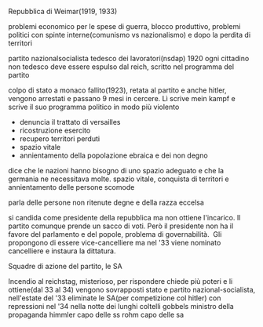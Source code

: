 Repubblica di Weimar(1919, 1933)

problemi economico per le spese di guerra, blocco produttivo, problemi politici con spinte interne(comunismo vs nazionalismo) e dopo la perdita di territori

partito nazionalsocialista tedesco dei lavoratori(nsdap) 1920
ogni cittadino non tedesco deve essere espulso dal reich, scritto nel programma del partito

colpo di stato a monaco fallito(1923), retata al partito e anche hitler, vengono arrestati e passano 9 mesi in cercere. Lì scrive mein kampf e scrive il suo programma politico in modo più violento

-   denuncia il trattato di versailles
-   ricostruzione esercito
-   recupero territori perduti
-   spazio vitale
-   annientamento della popolazione ebraica e dei non degno

dice che le nazioni hanno bisogno di uno spazio adeguato e che la germania ne necessitava molte. spazio vitale, conquista di territori e annientamento delle persone scomode

parla delle persone non ritenute degne e della razza eccelsa

si candida come presidente della repubblica ma non ottiene l'incarico. Il partito comunque prende un sacco di voti. Però il presidente non ha il favore del parlamento e del popole, problema di governabilità.  Gli propongono di essere vice-cancelliere ma nel '33 viene nominato cancelliere e instaura la dittatura.

Squadre di azione del partito, le SA

Incendio al reichstag, misterioso, per rispondere chiede più poteri e li ottiene(dal 33 al 34)
vengono sovrapposti stato e partito nazional-socialista, nell'estate del '33
eliminate le SA(per competizione col hitler) con repressioni nel '34 nella notte dei lunghi coltelli
gobbels ministro della propaganda
himmler capo delle ss
rohm capo delle sa